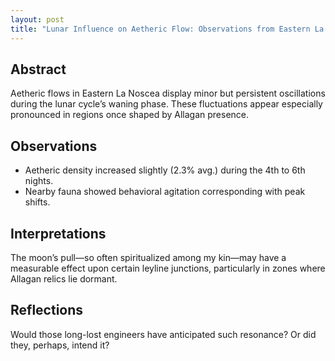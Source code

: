 ```yaml
---
layout: post
title: "Lunar Influence on Aetheric Flow: Observations from Eastern La Noscea"
---
```


## Abstract
Aetheric flows in Eastern La Noscea display minor but persistent oscillations during the lunar cycle’s waning phase. These fluctuations appear especially pronounced in regions once shaped by Allagan presence.

## Observations
- Aetheric density increased slightly (2.3% avg.) during the 4th to 6th nights.
- Nearby fauna showed behavioral agitation corresponding with peak shifts.

## Interpretations
The moon’s pull—so often spiritualized among my kin—may have a measurable effect upon certain leyline junctions, particularly in zones where Allagan relics lie dormant.

## Reflections
Would those long-lost engineers have anticipated such resonance? Or did they, perhaps, intend it?
